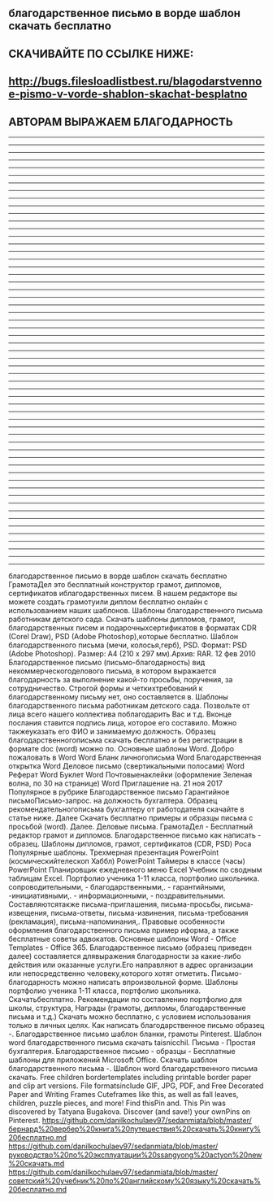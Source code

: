 благодарственное письмо в ворде шаблон скачать бесплатно
--------------------------------------------------
СКАЧИВАЙТЕ ПО ССЫЛКЕ НИЖЕ:
--------------------------------------------------
http://bugs.filesloadlistbest.ru/blagodarstvennoe-pismo-v-vorde-shablon-skachat-besplatno
--------------------------------------------------
АВТОРАМ ВЫРАЖАЕМ БЛАГОДАРНОСТЬ
--------------------------------------------------
--------------------------------------------------
--------------------------------------------------
--------------------------------------------------
--------------------------------------------------
--------------------------------------------------
--------------------------------------------------
--------------------------------------------------
--------------------------------------------------
--------------------------------------------------
--------------------------------------------------
--------------------------------------------------
--------------------------------------------------
--------------------------------------------------
--------------------------------------------------
--------------------------------------------------
--------------------------------------------------
--------------------------------------------------
--------------------------------------------------
--------------------------------------------------
--------------------------------------------------
--------------------------------------------------
--------------------------------------------------
--------------------------------------------------
--------------------------------------------------
--------------------------------------------------
--------------------------------------------------
--------------------------------------------------
--------------------------------------------------
--------------------------------------------------
--------------------------------------------------
--------------------------------------------------
--------------------------------------------------
--------------------------------------------------
--------------------------------------------------
--------------------------------------------------
--------------------------------------------------
--------------------------------------------------
--------------------------------------------------
--------------------------------------------------
--------------------------------------------------
--------------------------------------------------
--------------------------------------------------
--------------------------------------------------
--------------------------------------------------
--------------------------------------------------
--------------------------------------------------
--------------------------------------------------
--------------------------------------------------
--------------------------------------------------
--------------------------------------------------
--------------------------------------------------
--------------------------------------------------
--------------------------------------------------
--------------------------------------------------
--------------------------------------------------
--------------------------------------------------
--------------------------------------------------
благодарственное письмо в ворде шаблон скачать бесплатно ГрамотаДел это бесплатный конструктор грамот, дипломов, сертификатов иблагодарственных писем. В нашем редакторе вы можете создать грамотуили диплом бесплатно онлайн с использованием наших шаблонов. Шаблоны благодарственного письма работникам детского сада. Скачать шаблоны дипломов, грамот, благодарственных писем и подарочныхсертификатов в форматах CDR (Corel Draw), PSD (Adobe Photoshop),которые  бесплатно. Шаблон благодарственного письма (мечи, колосья,герб), PSD. Формат: PSD (Adobe Photoshop). Размер: А4 (210 х 297 мм).Архив: RAR. 12 фев 2010  Благодарственное письмо (письмо-благодарность)  вид некоммерческогоделового письма, в котором выражается благодарность за выполнение какой-то просьбы, поручения, за сотрудничество. Строгой формы и четкихтребований к благодарственному письму нет, оно составляется в. Шаблоны благодарственного письма работникам детского сада. Позвольте от лица всего нашего коллектива поблагодарить Вас и т.д. Вконце послания ставится подпись лица, которое его составило. Можно такжеуказать его ФИО и занимаемую должность. Образец благодарственногописьма скачать бесплатно и без регистрации в формате doc (word) можно по. Основные шаблоны Word. Добро пожаловать в Word Word  Бланк личногописьма Word  Благодарственная открытка Word  Деловое письмо (свертикальными полосами) Word  Реферат Word  Буклет Word  Почтовыенаклейки (оформление Зеленая волна, по 30 на странице) Word Приглашение на. 21 ноя 2017  Популярное в рубрике Благодарственное письмо Гарантийное письмоПисьмо-запрос.  на должность бухгалтера. Образец рекомендательногописьма бухгалтеру от работодателя скачайте в статье ниже. Далее Скачать бесплатно примеры и образцы письма с просьбой (word). Далее. Деловые письма. ГрамотаДел - Бесплатный редактор грамот и дипломов. Благодарственное письмо как написать - образец. Шаблоны дипломов, грамот, сертификатов (CDR, PSD)  Роса
Популярные шаблоны. Трехмерная презентация PowerPoint (космическийтелескоп Хаббл) PowerPoint  Таймеры в классе (часы) PowerPoint Планировщик ежедневного меню Excel  Учебник по сводным таблицам Excel. Портфолио ученика 1-11 класса, портфолио школьника. сопроводительными, - благодарственными,. - гарантийными, -инициативными,. - информационными, - поздравительными. Составляютсятакже письма-приглашения, письма-просьбы, письма-извещения, письма-ответы, письма-извинения, письма-требования (рекламация), письма-напоминания,. Правовые особенности оформления благодарственного письма пример иформа, а также бесплатные советы адвокатов. Основные шаблоны Word - Office Templates - Office 365. Благодарственное письмо (образец приведен далее) составляется длявыражения благодарности за какие-либо действия или оказанные услуги.Его направляют в адрес организации или непосредственно человеку,которого хотят отметить. Письмо-благодарность можно написать впроизвольной форме. Шаблоны портфолио ученика 1-11 класса, портфолио школьника. Скачатьбесплатно. Рекомендации по составлению портфолио для школы, структура, Награды (грамоты, дипломы, благодарственные письма и т.д.) Скачать можно бесплатно, с условием использования только в личных целях. Как написать благодарственное письмо  образец -. Благодарственное письмо шаблон  бланки, грамоты  Pinterest. Шаблон word благодарственного письма скачать  taisnicchil. Письма - Простая бухгалтерия. Благодарственное письмо - образцы -
Бесплатные шаблоны для приложений Microsoft Office. Скачать шаблон благодарственного письма -. Шаблон word благодарственного письма скачать.  Free children bordertemplates including printable border paper and clip art versions. File formatsinclude GIF, JPG, PDF, and  Free Decorated Paper and Writing Frames Cuteframes like this, as well as fall leaves, children, puzzle pieces, and more! Find thisPin and. This Pin was discovered by Tatyana Bugakova. Discover (and save!) your ownPins on Pinterest.
https://github.com/danilkochulaev97/sedanmiata/blob/master/бернард%20вербер%20книга%20путешествия%20скачать%20книгу%20бесплатно.md
https://github.com/danilkochulaev97/sedanmiata/blob/master/руководство%20по%20эксплуатации%20ssangyong%20actyon%20new%20скачать.md
https://github.com/danilkochulaev97/sedanmiata/blob/master/советский%20учебник%20по%20английскому%20языку%20скачать%20бесплатно.md
